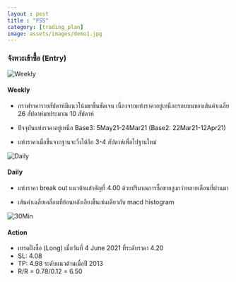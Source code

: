 ```yaml
---
layout : post
title : "FSS"
category: [trading_plan]
image: assets/images/demo1.jpg
---
```


### จังหวะเข้าซื้อ (Entry)

![Weekly](/my_invest/assets/images/WjDNP4Df.png)
#### Weekly
* กราฟราคารายสัปดาห์มีแนวโน้มขาขึ้นชัดเจน เนื่องจากแท่งราคาอยู่เหนือกรอบบนของเส้นค่าเฉลี่ย 26 สัปดาห์มาประมาณ 10 สัปดาห์

* ปัจจุบันแท่งราคาอยู่เหนือ Base3: 5May21-24Mar21  (Base2: 22Mar21-12Apr21)

* แท่งราคาเมื่อขึ้นจากฐานจะวิ่งได้อีก 3-4 สัปดาห์เพื่อไปฐานใหม่


![Daily](/my_invest/assets/images/ACyRSN7P.png)
#### Daily
* แท่งราคา break out แนวต้านสำคัญที่ 4.00 ด้วยปริมาณการซื้อขายสูงกว่าหลายเดือนที่ผ่านมา

* เส้นค่าเฉลี่ยเคลื่อนที่ย้อนหลังเอียงขึ้นเช่นเดียวกับ macd histogram


![30Min](/my_invest/assets/images/xAfooBAi.png)
#### Action
* เทรดฝั่งซื้อ (Long) เมื่อวันที่ 4 June 2021 ที่ระดับราคา 4.20
* SL: 4.08
* TP: 4.98 ระดับแนวต้านเมื่อปี 2013
* R/R = 0.78/0.12 = 6.50
